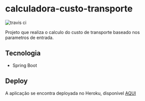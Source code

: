 # calculadora-custo-transporte

![travis ci](https://travis-ci.org/rodolfocruzbsb/calculadora-custo-transporte.svg?branch=master)

Projeto que realiza o calculo do custo de transporte baseado nos parametros de entrada.

## Tecnologia
- Spring Boot


## Deploy
A aplicação se encontra deployada no Heroku, disponível [AQUI](https://rscruz-calculadora-custo.herokuapp.com/)
